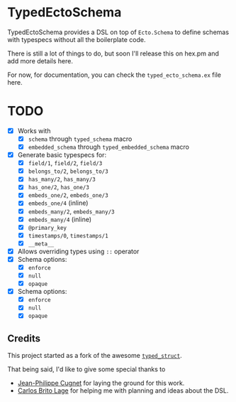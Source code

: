 # TypedEctoSchema

TypedEctoSchema provides a DSL on top of `Ecto.Schema` to define schemas with typespecs without all
the boilerplate code.

There is still a lot of things to do, but soon I'll release this on hex.pm and add more details
here.

For now, for documentation, you can check the `typed_ecto_schema.ex` file here.

# TODO

- [x] Works with
  - [x] `schema` through `typed_schema` macro
  - [x] `embedded_schema` through `typed_embedded_schema` macro
- [x] Generate basic typespecs for:
  - [x] `field/1`, `field/2`, `field/3`
  - [x] `belongs_to/2`, `belongs_to/3`
  - [x] `has_many/2`, `has_many/3`
  - [x] `has_one/2`, `has_one/3`
  - [x] `embeds_one/2`, `embeds_one/3`
  - [x] `embeds_one/4` (inline)
  - [x] `embeds_many/2`, `embeds_many/3`
  - [x] `embeds_many/4` (inline)
  - [x] `@primary_key`
  - [x] `timestamps/0`, `timestamps/1`
  - [x] `__meta__`
- [x] Allows overriding types using `::` operator
- [x] Schema options:
  - [x] `enforce`
  - [x] `null`
  - [x] `opaque`
- [x] Schema options:
  - [x] `enforce`
  - [x] `null`
  - [x] `opaque`

## Credits

This project started as a fork of the awesome [`typed_struct`](github.com/ejpcmac/typed_struct).

That being said, I'd like to give some special thanks to

- [Jean-Philippe Cugnet](https://github.com/ejpcmac) for laying the ground for this work.
- [Carlos Brito Lage](https://github.com/cblage) for helping me with planning and ideas about the
  DSL.